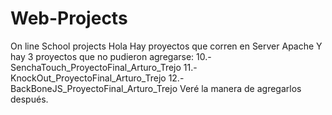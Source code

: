 # Web-Projects
On line School projects 
Hola
Hay proyectos que corren en Server Apache
Y hay 3 proyectos que no pudieron agregarse:
10.-SenchaTouch_ProyectoFinal_Arturo_Trejo
11.-KnockOut_ProyectoFinal_Arturo_Trejo
12.-BackBoneJS_ProyectoFinal_Arturo_Trejo
Veré la manera de agregarlos después.
